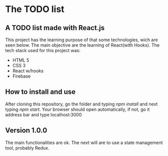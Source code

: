 # The TODO list

## A TODO list made with React.js

This project has the learning purpose of that some technologies, wich are seen below. The main objective are the learning of React(with Hooks). The tech stack used for this project was:

* HTML 5
* CSS 3
* React w/hooks
* Firebase

## How to install and use

After cloning this repository, go the folder and typing  _npm install_  and next typing _npm start_. Your browser should open automatically, if not, go it address bar and type localhost:3000

## Version 1.0.0

The main functionalities are ok. The next will are to use a state management tool, probably Redux.
